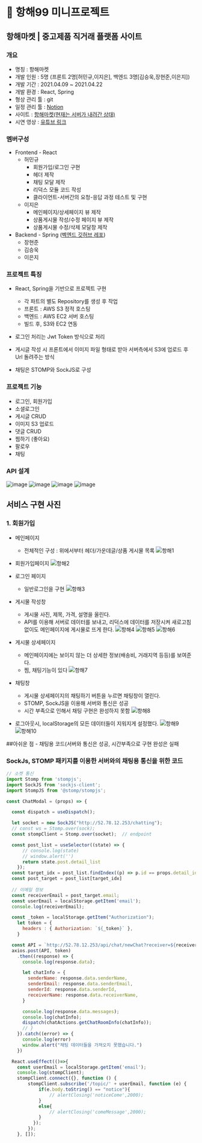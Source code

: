 # 🎊 항해99 미니프로젝트

## 항해마켓 | 중고제품 직거래 플랫폼 사이트

### 개요
- 명칭 : 항해마켓
- 개발 인원 : 5명 (프론트 2명[허민규,이지은], 백엔드 3명[김승욱,장현준,이은지])
- 개발 기간 : 2021.04.09 ~ 2021.04.22
- 개발 환경 : React, Spring
- 형상 관리 툴 : git
- 일정 관리 툴 : [Notion](https://www.notion.so/3295a6aca9bd411b9cc7b5eadb9239cb?v=002a8755c0414bf388614efa88f27d8a)
- 사이트 : [항해마켓(현재는 서버가 내려간 상태)](http://hanghaemarket.shop/)
- 시연 영상 : [유튜브 링크](https://youtube.com/watch?v=idAJS0OLPhY&feature=share)  

### 멤버구성
+ Frontend - React
  + 허민규
    + 회원가입/로그인 구현
    + 헤더 제작
    + 채팅 모달 제작
    + 리덕스 모듈 코드 작성
    + 클라이언트-서버간의 요청-응답 과정 테스트 및 구현
  + 이지은
    + 메인페이지/상세페이지 뷰 제작
    + 상품게시물 작성/수정 페이지 뷰 제작
    + 상품게시물 수정/삭제 모달창 제작
+ Backend - Spring ([벡엔드 깃허브 레포](https://github.com/rlatmd0829/hanghae99_market)) 
  + 장현준
  + 김승욱
  + 이은지
  
### 프로젝트 특징
- React, Spring을 기반으로 프로젝트 구현

    - 각 파트의 별도 Repository를 생성 후 작업
    - 프론트 : AWS S3 정적 호스팅
    - 백엔드 : AWS EC2 서버 호스팅
    - 빌드 후, S3와 EC2 연동

- 로그인 처리는 Jwt Token 방식으로 처리
- 게시글 작성 시 프론트에서 이미지 파일 형태로 받아 서버측에서 S3에 업로드 후 Url 돌려주는 방식
- 채팅은 STOMP와 SockJS로 구성
  
### 프로젝트 기능

- 로그인, 회원가입
- 소셜로그인
- 게시글 CRUD
- 이미지 S3 업로드
- 댓글 CRUD
- 찜하기 (좋아요)
- 팔로우
- 채팅

### API 설계
![image](https://user-images.githubusercontent.com/70622731/115699219-6b95b400-a3a0-11eb-8c00-c4fcd0c3f420.png)
![image](https://user-images.githubusercontent.com/70622731/115699310-823c0b00-a3a0-11eb-94ca-103b24c80005.png)
![image](https://user-images.githubusercontent.com/70622731/115699379-9122bd80-a3a0-11eb-97e6-f309d5b65f61.png)
![image](https://user-images.githubusercontent.com/70622731/115699448-a0097000-a3a0-11eb-9efc-1780f32e21b8.png)

## 서비스 구현 사진

### 1. 회원가입
- 메인페이지
  - 전체적인 구성 : 위에서부터 헤더/가운데글/상품 게시물 목록 
![항해1](https://user-images.githubusercontent.com/79818840/119585961-c76fb480-be06-11eb-9135-3f4b510d3d21.JPG)

- 회원가입페이지
![항해2](https://user-images.githubusercontent.com/79818840/119585965-cb033b80-be06-11eb-84fc-5db72df29391.JPG)

- 로그인 페이지
  - 일반로그인을 구현
![항해3](https://user-images.githubusercontent.com/79818840/119585968-ccccff00-be06-11eb-88d8-8cffc50b94fc.JPG)

- 게시물 작성창
  - 게시물 사진, 제목, 가격, 설명을 올린다.
  - API를 이용해 서버로 데이터를 보내고, 리덕스에 데이터를 저장시켜 새로고침 없이도 메인페이지에 게시물로 뜨게 한다.
![항해4](https://user-images.githubusercontent.com/79818840/119585970-cdfe2c00-be06-11eb-8094-144f4c13704e.JPG)
![항해5](https://user-images.githubusercontent.com/79818840/119585972-cf2f5900-be06-11eb-8529-7c312a09c47c.JPG)
![항해6](https://user-images.githubusercontent.com/79818840/119585975-d0608600-be06-11eb-8d68-af7ca40929a2.JPG)

- 게시물 상세페이지
  - 메인페이지에는 보이지 않는 더 상세한 정보(배송비, 거래지역 등등)를 보여준다.
  - 찜, 채팅기능이 있다
![항해7](https://user-images.githubusercontent.com/79818840/119585977-d191b300-be06-11eb-9235-d60254e32f50.JPG)

- 채팅창
  - 게시물 상세페이지의 채팅하기 버튼을 누르면 채팅창이 열린다.
  - STOMP, SockJS을 이용해 서버와 통신은 성공
  - 시간 부족으로 인해서 채팅 구현은 완성하지 못함
![항해8](https://user-images.githubusercontent.com/79818840/119585979-d2c2e000-be06-11eb-9aeb-324c5e9fd97f.JPG)

- 로그아웃시, localStorage의 모든 데이터들이 지워지게 설정했다.
![항해9](https://user-images.githubusercontent.com/79818840/119585984-d35b7680-be06-11eb-94f8-8bc836a11f4b.JPG)
![항해10](https://user-images.githubusercontent.com/79818840/119585987-d48ca380-be06-11eb-9977-d88f446ba534.JPG)


##아쉬운 점 - 채팅용 코드(서버와 통신은 성공, 시간부족으로 구현 완성은 실패

### SockJs, STOMP 패키지를 이용한 서버와의 채팅용 통신을 위한 코드
```ChatModal.js
// 소켓 통신
import Stomp from 'stompjs';
import SockJS from 'sockjs-client';
import StompJS from '@stomp/stompjs';

const ChatModal = (props) => {

  const dispatch = useDispatch();

  let socket = new SockJS("http://52.78.12.253/chatting");
  // const ws = Stomp.over(sock);
  const stompClient = Stomp.over(socket);  // endpoint

  const post_list = useSelector((state) => {
      // console.log(state)
      // window.alert('')
      return state.post.detail_list
    });
  const target_idx = post_list.findIndex((p) => p.id == props.detail_id);
  const post_target = post_list[target_idx]
  
  // 이메일 정보
  const receiverEmail = post_target.email;
  const userEmail = localStorage.getItem('email');
  console.log(receiverEmail);

  const _token = localStorage.getItem("Authorization");
    let token = {
      headers : { Authorization: `${_token}` }, 
    }

  const API = `http://52.78.12.253/api/chat/newChat?receiver=${receiverEmail}&sender=${userEmail}`;
  axios.post(API, token)
    .then((response) => {
      console.log(response.data);

      let chatInfo = {
        senderName: response.data.senderName,
        senderEmail: response.data.senderEmail,
        senderId: response.data.senderId,
        receiverName: response.data.receiverName,
      }

      console.log(response.data.messages);
      console.log(chatInfo);
      dispatch(chatActions.getChatRoomInfo(chatInfo));
      // }
    }).catch((error) => {
      console.log(error)
      window.alert("채팅 데이터들을 가져오지 못했습니다.")
    })

  React.useEffect(()=>{
    const userEmail = localStorage.getItem('email');
    console.log(stompClient);
    stompClient.connect({}, function () {
        stompClient.subscribe('/topic/' + userEmail, function (e) {
            if(e.body.toString() == "notice"){
                // alertClosing('noticeCome',2000);
            }
            else{
                // alertClosing('comeMessage',2000);
            }
          });
        });
    }, []);
    
```





